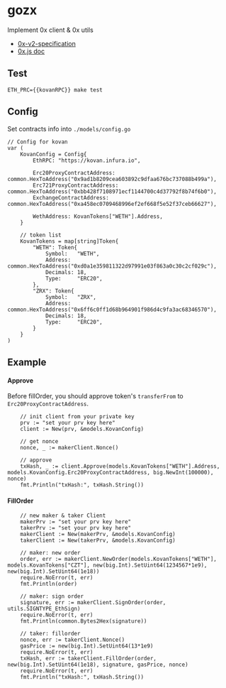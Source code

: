 # gozx

Implement 0x client & 0x utils

- [0x-v2-specification](https://github.com/0xProject/0x-protocol-specification/blob/master/v2/v2-specification.md)
- [0x.js doc](https://0xproject.com/docs/0xjs)

## Test

```
ETH_PRC={{kovanRPC}} make test
```

## Config

Set contracts info into `./models/config.go`

```
// Config for kovan
var (
	KovanConfig = Config{
		EthRPC: "https://kovan.infura.io",

		Erc20ProxyContractAddress:  common.HexToAddress("0x9ad1b8209cea603892c9dfaa676bc737088b499a"),
		Erc721ProxyContractAddress: common.HexToAddress("0xbb428f7108971ecf1144700c4d37792f8b74f6b0"),
		ExchangeContractAddress:    common.HexToAddress("0xa458ec0709468996ef2ef668f5e52f37ceb66627"),

		WethAddress: KovanTokens["WETH"].Address,
	}

	// token list
	KovanTokens = map[string]Token{
		"WETH": Token{
			Symbol:   "WETH",
			Address:  common.HexToAddress("0xd0a1e359811322d97991e03f863a0c30c2cf029c"),
			Decimals: 18,
			Type:     "ERC20",
		},
		"ZRX": Token{
			Symbol:   "ZRX",
			Address:  common.HexToAddress("0x6ff6c0ff1d68b964901f986d4c9fa3ac68346570"),
			Decimals: 18,
			Type:     "ERC20",
		}
	}
)
```

## Example

#### Approve

Before fillOrder, you should approve token's `transferFrom` to `Erc20ProxyContractAddress`.

```
	// init client from your private key
	prv := "set your prv key here"
	client := New(prv, &models.KovanConfig)
	
	// get nonce
	nonce, _ := makerClient.Nonce()
	
	// approve
	txHash, _ := client.Approve(models.KovanTokens["WETH"].Address, models.KovanConfig.Erc20ProxyContractAddress, big.NewInt(100000), nonce)
	fmt.Println("txHash:", txHash.String())
```

#### FillOrder

```
	// new maker & taker Client
	makerPrv := "set your prv key here"
	takerPrv := "set your prv key here"
	makerClient := New(makerPrv, &models.KovanConfig)
	takerClient := New(takerPrv, &models.KovanConfig)
	
	// maker: new order
	order, err := makerClient.NewOrder(models.KovanTokens["WETH"], models.KovanTokens["CZT"], new(big.Int).SetUint64(1234567*1e9), new(big.Int).SetUint64(1e18))
	require.NoError(t, err)
	fmt.Println(order)

	// maker: sign order
	signature, err := makerClient.SignOrder(order, utils.SIGNTYPE_EthSign)
	require.NoError(t, err)
	fmt.Println(common.Bytes2Hex(signature))

	// taker: fillorder
	nonce, err := takerClient.Nonce()
	gasPrice := new(big.Int).SetUint64(13*1e9)
	require.NoError(t, err)
	txHash, err := takerClient.FillOrder(order, new(big.Int).SetUint64(1e18), signature, gasPrice, nonce)
	require.NoError(t, err)
	fmt.Println("txHash:", txHash.String())
```